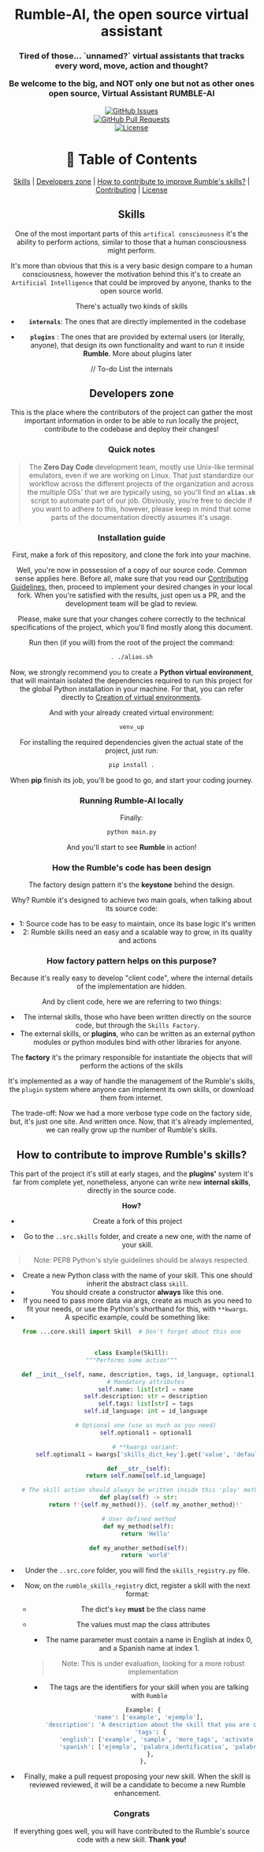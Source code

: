 <h1 align="center">Rumble-AI, the open source virtual assistant</h1>

<h3 align="center"> Tired of those... `unnamed?` virtual assistants that tracks every word, move, action and thought?

Be welcome to the big, and NOT only one but not as other ones open source, Virtual Assistant **RUMBLE-AI**
</h3>

<div align="center">

[![GitHub Issues](https://img.shields.io/github/issues/zerodaycode/Zork.svg)](https://github.com/zerodaycode/Rumble-AI/issues)</br>
[![GitHub Pull Requests](https://img.shields.io/github/issues-pr/zerodaycode/Zork.svg)](https://github.com/zerodaycode/Rumble-AI/pulls)</br>
[![License](https://img.shields.io/badge/license-MIT-blue.svg)](/LICENSE)

# 📝 Table of Contents

<div align="center">

[Skills](#skills) | [Developers zone](#developers-zone) | [How to contribute to improve Rumble's skills?](#how-to-contribute-to-improve-rumbles-skills) | [Contributing](./CONTRIBUTING.md) | [License](./LICENSE)

</div>

## Skills

One of the most important parts of this `artifical consciousness` it's the ability to perform actions, similar to those that a human consciousness might perform.

It's more than obvious that this is a very basic design compare to a human consciousness, however the motivation behind this it's to create an `Artificial Intelligence` that could be improved by anyone, thanks to the open source world.

There's actually two kinds of skills

- **`internals`**: The ones that are directly implemented in the codebase

- **`plugins`** : The ones that are provided by external users (or literally, anyone), that design its own functionality and want to run it inside **Rumble**. More about plugins later

// To-do List the internals

## Developers zone

This is the place where the contributors of the project can gather
the most important information in order to be able to run locally
the project, contribute to the codebase and deploy their changes!

### Quick notes

> The **Zero Day Code** development team, mostly use Unix-like terminal emulators, even if we are working on Linux. That just standardize our workflow across the different projects of the organization and across the multiple OSs' that we are typically using, so you'll find an **`alias.sh`** script to automate part of our job.
Obviously, you're free to decide if you want to adhere to this, however, please keep in mind that some parts of the documentation directly assumes it's usage.

### Installation guide

First, make a fork of this repository, and clone the fork into your machine.

Well, you're now in possession of a copy of our source code. Common sense applies here. Before all, make sure that you read our [Contributing Guidelines](/Rumble-AI/CONTRIBUTING.md), then, proceed to implement your desired changes in your local fork.
When you're satisfied with the results, just open us a PR, and the development team will be glad to review.

Please, make sure that your changes cohere correctly to the technical specifications of the project, which you'll find mostly along this document.

Run then (if you will) from the root of the project the command:

```bash
. ./alias.sh
```

Now, we strongly recommend you to create a **Python virtual environment**, that will maintain isolated the dependencies required to run this project for the global Python installation in your machine. For that, you can refer directly to [Creation of virtual environments](https://docs.python.org/3.11/library/venv.html#venv-def).

And with your already created virtual environment:

```bash
venv_up
```

For installing the required dependencies given the actual state of the project, just run:

```bash
pip install .
```

When **pip** finish its job, you'll be good to go, and start your coding journey.

### Running **Rumble-AI** locally

Finally:

```bash
python main.py
```

And you'll start to see **Rumble** in action!

### How the Rumble's code has been design

The factory design pattern it's the **keystone** behind the design.

Why? Rumble it's designed to achieve two main goals, when talking about its source code:

- 1: Source code has to be easy to maintain, once its base logic it's written
- 2: Rumble skills need an easy and a scalable way to grow, in its quality and actions

### How factory pattern helps on this purpose?

Because it's really easy to develop "client code", where the internal details of the implementation are hidden.

And by client code, here we are referring to two things:

- The internal skills, those who have been written directly on the source code, but through the `Skills Factory`.
- The external skills, or **plugins**, who can be written as an external python modules or python modules bind with other libraries for anyone.

The **factory** it's the primary responsible for instantiate the objects that will perform the actions of the skills

It's implemented as a way of handle the management of the Rumble's skills, the `plugin` system where anyone can implement its own skills, or download them from internet.

The trade-off: Now we had a more verbose type code on the factory side, but, it's just one site. And written once.
Now, that it's already implemented, we can really grow up the number of Rumble's skills.

## How to contribute to improve Rumble's skills?

This part of the project it's still at early stages, and the **plugins'** system it's far from complete yet, nonetheless, anyone can write new **internal skills**, directly in the source code.

**How?**

- Create a fork of this project

- Go to the `..src.skills` folder, and create a new one, with the name of your skill.

> Note: PEP8 Python's style guidelines should be always respected.

- Create a new Python class with the name of your skill. This one should inherit the abstract class `skill`.
- You should create a constructor **always** like this one.
- If you need to pass more data via args, create as much as you need to fit your needs, or use the Python's
shorthand for this, with `**kwargs`.
- A specific example, could be something like:

```python
from ...core.skill import Skill  # Don't forget about this one


class Example(Skill):
"""Performs some action"""

    def __init__(self, name, description, tags, id_language, optional1, **kwargs):
        # Mandatory attributes
        self.name: list[str] = name
        self.description: str = description
        self.tags: list[str] = tags
        self.id_language: int = id_language

        # Optional one (use as much as you need)
        self.optional1 = optional1

        # **kwargs variant:
        self.optional1 = kwargs['skills_dict_key'].get('value', 'default')

    def __str__(self):
        return self.name[self.id_language]

    # The skill action should always be written inside this 'play' method.
    def play(self) -> str:
        return f'{self.my_method()}, {self.my_another_method}!'

    # User defined method
    def my_method(self):
        return 'Hello'

    def my_another_method(self):
        return 'world'
```

- Under the `..src.core` folder, you will find the `skills_registry.py` file.
- Now, on the `rumble_skills_registry` dict, register a skill with the next format:
  - The dict's `key` **must** be the class name
  - The values must map the class attributes
    - The name parameter must contain a name in English at index 0, and a Spanish name at index 1.
    > Note: This is under evaluation, looking for a more robust implementation
    - The tags are the identifiers for your skill when you are talking with `Rumble`

    ```python
    Example: {
        'name': ['example', 'ejemplo'], 
        'description': 'A description about the skill that you are coding',
        'tags': {
            'english': ['example', 'sample', 'more_tags', 'activate skill if this word matches the detection one'],
            'spanish': ['ejemplo', 'palabra_identificativa', 'palabras_que_al_oir_Rumble_activan_la_skill'],
        },
    },
    ```
  
- Finally, make a pull request proposing your new skill. When the skill is reviewed reviewed, it will be a candidate to become a new Rumble enhancement.

### Congrats

If everything goes well, you will have contributed to the Rumble's source code with a new skill.
**Thank you!**

